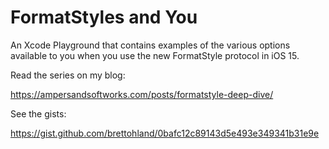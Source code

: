 # FormatStyles and You

An Xcode Playground that contains examples of the various options available to you when you use the new FormatStyle protocol in iOS 15.

Read the series on my blog:

https://ampersandsoftworks.com/posts/formatstyle-deep-dive/

See the gists:

https://gist.github.com/brettohland/0bafc12c89143d5e493e349341b31e9e
